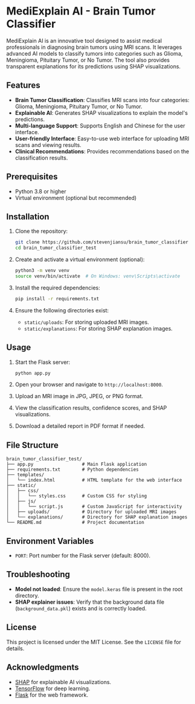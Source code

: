# MediExplain AI - Brain Tumor Classifier

MediExplain AI is an innovative tool designed to assist medical professionals in diagnosing brain tumors using MRI scans. It leverages advanced AI models to classify tumors into categories such as Glioma, Meningioma, Pituitary Tumor, or No Tumor. The tool also provides transparent explanations for its predictions using SHAP visualizations.

## Features

- **Brain Tumor Classification**: Classifies MRI scans into four categories: Glioma, Meningioma, Pituitary Tumor, or No Tumor.
- **Explainable AI**: Generates SHAP visualizations to explain the model's predictions.
- **Multi-language Support**: Supports English and Chinese for the user interface.
- **User-friendly Interface**: Easy-to-use web interface for uploading MRI scans and viewing results.
- **Clinical Recommendations**: Provides recommendations based on the classification results.

## Prerequisites

- Python 3.8 or higher
- Virtual environment (optional but recommended)

## Installation

1. Clone the repository:
   ```bash
   git clone https://github.com/stevenjiansu/brain_tumor_classifier
   cd brain_tumor_classifier_test
   ```

2. Create and activate a virtual environment (optional):
   ```bash
   python3 -m venv venv
   source venv/bin/activate  # On Windows: venv\Scripts\activate
   ```

3. Install the required dependencies:
   ```bash
   pip install -r requirements.txt
   ```

4. Ensure the following directories exist:
   - `static/uploads`: For storing uploaded MRI images.
   - `static/explanations`: For storing SHAP explanation images.

## Usage

1. Start the Flask server:
   ```bash
   python app.py
   ```

2. Open your browser and navigate to `http://localhost:8000`.

3. Upload an MRI image in JPG, JPEG, or PNG format.

4. View the classification results, confidence scores, and SHAP visualizations.

5. Download a detailed report in PDF format if needed.

## File Structure

```
brain_tumor_classifier_test/
├── app.py                  # Main Flask application
├── requirements.txt        # Python dependencies
├── templates/
│   └── index.html          # HTML template for the web interface
├── static/
│   ├── css/
│   │   └── styles.css      # Custom CSS for styling
│   ├── js/
│   │   └── script.js       # Custom JavaScript for interactivity
│   ├── uploads/            # Directory for uploaded MRI images
│   └── explanations/       # Directory for SHAP explanation images
└── README.md               # Project documentation
```

## Environment Variables

- `PORT`: Port number for the Flask server (default: 8000).

## Troubleshooting

- **Model not loaded**: Ensure the `model.keras` file is present in the root directory.
- **SHAP explainer issues**: Verify that the background data file (`background_data.pkl`) exists and is correctly loaded.

## License

This project is licensed under the MIT License. See the `LICENSE` file for details.

## Acknowledgments

- [SHAP](https://github.com/slundberg/shap) for explainable AI visualizations.
- [TensorFlow](https://www.tensorflow.org/) for deep learning.
- [Flask](https://flask.palletsprojects.com/) for the web framework.